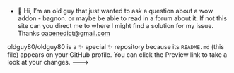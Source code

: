 - 👋 Hi, I’m an old guy that just wanted to ask a question about a wow addon - bagnon.
or maybe be able to read in a forum about it.  If not this site can you direct
me to where I might find a solution for my issue.  Thanks  oabenedict@gmail.com

oldguy80/oldguy80 is a ✨ special ✨ repository because its `README.md` (this file) appears on your GitHub profile.
You can click the Preview link to take a look at your changes.
--->
